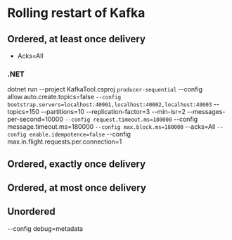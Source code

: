 # Rolling restart of Kafka

## Ordered, at least once delivery
- Acks=All


### .NET
dotnet run --project KafkaTool.csproj `
producer-sequential `
--config allow.auto.create.topics=false `
--config bootstrap.servers=localhost:40001,localhost:40002,localhost:40003 `
--topics=150 --partitions=10 --replication-factor=3 --min-isr=2 --messages-per-second=10000 `
--config request.timeout.ms=180000 `
--config message.timeout.ms=180000 `
--config max.block.ms=180000 `
--acks=All `
--config enable.idempotence=false `
--config max.in.flight.requests.per.connection=1


## Ordered, exactly once delivery

## Ordered, at most once delivery

## Unordered




--config debug=metadata
 